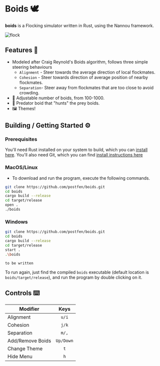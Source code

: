 # Boids 🕊

**boids** is a Flocking simulator written in Rust, using the Nannou framework.

![flock](https://i.imgur.com/pX1fNWi.png)

## Features 🐤

- Modeled after Craig Reynold's Boids algorithm, follows three simple steering
  behaviours
  - `Alignment` - Steer towards the average direction of local flockmates.
  - `Cohesion` - Steer towards direction of average position of nearby flockmates.
  - `Separation`- Steer away from flockmates that are too close to avoid crowding.
- 🐣 Adjustable number of boids, from 100-1000.
- 🦅 Predator boid that "hunts" the prey boids.
- 🖼️ Themes!

## Building / Getting Started ⚙️

### Prerequisites

You'll need Rust installed on your system to build, which you can [install here](https://www.rust-lang.org/learn/get-started).
You'll also need Git, which you can find [install instructions here](https://github.com/git-guides/install-git)

### MacOS/Linux

- To download and run the program, execute the following commands.

```sh
git clone https://github.com/postfen/boids.git
cd boids
cargo build --release
cd target/release
open .
./boids
```

### Windows

```sh
git clone https://github.com/postfen/boids.git
cd boids
cargo build --release
cd target/release
start .
.\boids
```

`to be written`

To run again, just find the compiled `boids` executable (default location is
`boids/target/release`), and run the program by double clicking on it.

## Controls ⌨️

| Modifier         |   Keys    |
| ---------------- | :-------: |
| Alignment        |   `u/i`   |
| Cohesion         |   `j/k`   |
| Separation       |   `m/,`   |
| Add/Remove Boids | `Up/Down` |
| Change Theme     |    `t`    |
| Hide Menu        |    `h`    |
